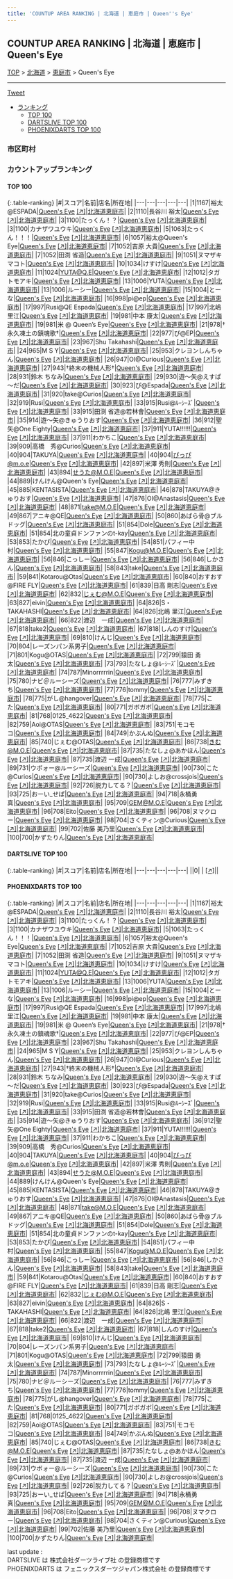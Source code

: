 ```yaml
---
title: 'COUNTUP AREA RANKING | 北海道 | 恵庭市 | Queen''s Eye'
---
```

## COUNTUP AREA RANKING | 北海道 | 恵庭市 | Queen's Eye

[TOP](/darts/rank/) > [北海道](/darts/rank/北海道/) > [恵庭市](/darts/rank/北海道/恵庭市/) > Queen's Eye

___

<a href="https://twitter.com/share?ref_src=twsrc%5Etfw" data-text="COUNTUP AREA RANKING | 北海道恵庭市Queen's Eye" class="twitter-share-button" data-hashtags="DARTSLIVE,PHOENIXDARTS,darts,ダーツ" data-show-count="false">Tweet</a>

* [ランキング](#カウントアップランキング)
    * [TOP 100](#top-100)
    * [DARTSLIVE TOP 100](#dartslive-top-100)
    * [PHOENIXDARTS TOP 100](#phoenixdarts-top-100)

### 市区町村

<ul>

</ul>

### カウントアップランキング

#### TOP 100



{:.table-ranking}
|#|スコア|名前|店名|所在地|
|---|---|---|---|---|
|1|1167|<span class="rank-name-pd">裕太@ESPADA</span>|<a href="/darts/rank/shops/8197.html">Queen's Eye</a> <a href="https://vs.phoenixdarts.com/jp/shop/shopDetailInfo/s_8197?s_seq=8197">[↗]</a>|<a href="/darts/rank/北海道/恵庭市">北海道恵庭市</a>|
|2|1110|<span class="rank-name-pd"><span class="pro-icon-pd"></span>長谷川 裕太</span>|<a href="/darts/rank/shops/8197.html">Queen's Eye</a> <a href="https://vs.phoenixdarts.com/jp/shop/shopDetailInfo/s_8197?s_seq=8197">[↗]</a>|<a href="/darts/rank/北海道/恵庭市">北海道恵庭市</a>|
|3|1100|<span class="rank-name-pd">たっくん！？</span>|<a href="/darts/rank/shops/8197.html">Queen's Eye</a> <a href="https://vs.phoenixdarts.com/jp/shop/shopDetailInfo/s_8197?s_seq=8197">[↗]</a>|<a href="/darts/rank/北海道/恵庭市">北海道恵庭市</a>|
|3|1100|<span class="rank-name-pd">カナザワユウキ</span>|<a href="/darts/rank/shops/8197.html">Queen's Eye</a> <a href="https://vs.phoenixdarts.com/jp/shop/shopDetailInfo/s_8197?s_seq=8197">[↗]</a>|<a href="/darts/rank/北海道/恵庭市">北海道恵庭市</a>|
|5|1063|<span class="rank-name-pd">たっくん！！！</span>|<a href="/darts/rank/shops/8197.html">Queen's Eye</a> <a href="https://vs.phoenixdarts.com/jp/shop/shopDetailInfo/s_8197?s_seq=8197">[↗]</a>|<a href="/darts/rank/北海道/恵庭市">北海道恵庭市</a>|
|6|1057|<span class="rank-name-pd">裕太@Queen&#x27;s Eye</span>|<a href="/darts/rank/shops/8197.html">Queen's Eye</a> <a href="https://vs.phoenixdarts.com/jp/shop/shopDetailInfo/s_8197?s_seq=8197">[↗]</a>|<a href="/darts/rank/北海道/恵庭市">北海道恵庭市</a>|
|7|1052|<span class="rank-name-pd"><span class="pro-icon-pd"></span>吉原 大貴</span>|<a href="/darts/rank/shops/8197.html">Queen's Eye</a> <a href="https://vs.phoenixdarts.com/jp/shop/shopDetailInfo/s_8197?s_seq=8197">[↗]</a>|<a href="/darts/rank/北海道/恵庭市">北海道恵庭市</a>|
|7|1052|<span class="rank-name-pd"><span class="pro-icon-pd"></span>田渕 省造</span>|<a href="/darts/rank/shops/8197.html">Queen's Eye</a> <a href="https://vs.phoenixdarts.com/jp/shop/shopDetailInfo/s_8197?s_seq=8197">[↗]</a>|<a href="/darts/rank/北海道/恵庭市">北海道恵庭市</a>|
|9|1051|<span class="rank-name-pd">ヌマザキマコト</span>|<a href="/darts/rank/shops/8197.html">Queen's Eye</a> <a href="https://vs.phoenixdarts.com/jp/shop/shopDetailInfo/s_8197?s_seq=8197">[↗]</a>|<a href="/darts/rank/北海道/恵庭市">北海道恵庭市</a>|
|10|1034|<span class="rank-name-pd">けすけ</span>|<a href="/darts/rank/shops/8197.html">Queen's Eye</a> <a href="https://vs.phoenixdarts.com/jp/shop/shopDetailInfo/s_8197?s_seq=8197">[↗]</a>|<a href="/darts/rank/北海道/恵庭市">北海道恵庭市</a>|
|11|1024|<span class="rank-name-pd">YUTA@Q.E</span>|<a href="/darts/rank/shops/8197.html">Queen's Eye</a> <a href="https://vs.phoenixdarts.com/jp/shop/shopDetailInfo/s_8197?s_seq=8197">[↗]</a>|<a href="/darts/rank/北海道/恵庭市">北海道恵庭市</a>|
|12|1012|<span class="rank-name-pd">タガトモアキ</span>|<a href="/darts/rank/shops/8197.html">Queen's Eye</a> <a href="https://vs.phoenixdarts.com/jp/shop/shopDetailInfo/s_8197?s_seq=8197">[↗]</a>|<a href="/darts/rank/北海道/恵庭市">北海道恵庭市</a>|
|13|1006|<span class="rank-name-pd">YUTA</span>|<a href="/darts/rank/shops/8197.html">Queen's Eye</a> <a href="https://vs.phoenixdarts.com/jp/shop/shopDetailInfo/s_8197?s_seq=8197">[↗]</a>|<a href="/darts/rank/北海道/恵庭市">北海道恵庭市</a>|
|13|1006|<span class="rank-name-pd">ルーシー</span>|<a href="/darts/rank/shops/8197.html">Queen's Eye</a> <a href="https://vs.phoenixdarts.com/jp/shop/shopDetailInfo/s_8197?s_seq=8197">[↗]</a>|<a href="/darts/rank/北海道/恵庭市">北海道恵庭市</a>|
|15|1004|<span class="rank-name-pd">とーな</span>|<a href="/darts/rank/shops/8197.html">Queen's Eye</a> <a href="https://vs.phoenixdarts.com/jp/shop/shopDetailInfo/s_8197?s_seq=8197">[↗]</a>|<a href="/darts/rank/北海道/恵庭市">北海道恵庭市</a>|
|16|998|<span class="rank-name-pd">pi@ep</span>|<a href="/darts/rank/shops/8197.html">Queen's Eye</a> <a href="https://vs.phoenixdarts.com/jp/shop/shopDetailInfo/s_8197?s_seq=8197">[↗]</a>|<a href="/darts/rank/北海道/恵庭市">北海道恵庭市</a>|
|17|997|<span class="rank-name-pd">Rusi@QE Espada</span>|<a href="/darts/rank/shops/8197.html">Queen's Eye</a> <a href="https://vs.phoenixdarts.com/jp/shop/shopDetailInfo/s_8197?s_seq=8197">[↗]</a>|<a href="/darts/rank/北海道/恵庭市">北海道恵庭市</a>|
|17|997|<span class="rank-name-pd">北嶋里江</span>|<a href="/darts/rank/shops/8197.html">Queen's Eye</a> <a href="https://vs.phoenixdarts.com/jp/shop/shopDetailInfo/s_8197?s_seq=8197">[↗]</a>|<a href="/darts/rank/北海道/恵庭市">北海道恵庭市</a>|
|19|981|<span class="rank-name-pd"><span class="pro-icon-pd"></span>中本 康太</span>|<a href="/darts/rank/shops/8197.html">Queen's Eye</a> <a href="https://vs.phoenixdarts.com/jp/shop/shopDetailInfo/s_8197?s_seq=8197">[↗]</a>|<a href="/darts/rank/北海道/恵庭市">北海道恵庭市</a>|
|19|981|<span class="rank-name-pd">米 @ Queen’s Eye</span>|<a href="/darts/rank/shops/8197.html">Queen's Eye</a> <a href="https://vs.phoenixdarts.com/jp/shop/shopDetailInfo/s_8197?s_seq=8197">[↗]</a>|<a href="/darts/rank/北海道/恵庭市">北海道恵庭市</a>|
|21|978|<span class="rank-name-pd">†永久凍土の鎮魂歌†</span>|<a href="/darts/rank/shops/8197.html">Queen's Eye</a> <a href="https://vs.phoenixdarts.com/jp/shop/shopDetailInfo/s_8197?s_seq=8197">[↗]</a>|<a href="/darts/rank/北海道/恵庭市">北海道恵庭市</a>|
|22|977|<span class="rank-name-pd">ぴ@EP</span>|<a href="/darts/rank/shops/8197.html">Queen's Eye</a> <a href="https://vs.phoenixdarts.com/jp/shop/shopDetailInfo/s_8197?s_seq=8197">[↗]</a>|<a href="/darts/rank/北海道/恵庭市">北海道恵庭市</a>|
|23|967|<span class="rank-name-pd">Shu Takahashi</span>|<a href="/darts/rank/shops/8197.html">Queen's Eye</a> <a href="https://vs.phoenixdarts.com/jp/shop/shopDetailInfo/s_8197?s_seq=8197">[↗]</a>|<a href="/darts/rank/北海道/恵庭市">北海道恵庭市</a>|
|24|965|<span class="rank-name-pd">M   S   Y</span>|<a href="/darts/rank/shops/8197.html">Queen's Eye</a> <a href="https://vs.phoenixdarts.com/jp/shop/shopDetailInfo/s_8197?s_seq=8197">[↗]</a>|<a href="/darts/rank/北海道/恵庭市">北海道恵庭市</a>|
|25|953|<span class="rank-name-pd">クレヨンしんちゃん</span>|<a href="/darts/rank/shops/8197.html">Queen's Eye</a> <a href="https://vs.phoenixdarts.com/jp/shop/shopDetailInfo/s_8197?s_seq=8197">[↗]</a>|<a href="/darts/rank/北海道/恵庭市">北海道恵庭市</a>|
|26|947|<span class="rank-name-pd">OI@Curious</span>|<a href="/darts/rank/shops/8197.html">Queen's Eye</a> <a href="https://vs.phoenixdarts.com/jp/shop/shopDetailInfo/s_8197?s_seq=8197">[↗]</a>|<a href="/darts/rank/北海道/恵庭市">北海道恵庭市</a>|
|27|943|<span class="rank-name-pd">†終末の機械人形†</span>|<a href="/darts/rank/shops/8197.html">Queen's Eye</a> <a href="https://vs.phoenixdarts.com/jp/shop/shopDetailInfo/s_8197?s_seq=8197">[↗]</a>|<a href="/darts/rank/北海道/恵庭市">北海道恵庭市</a>|
|28|931|<span class="rank-name-pd">鈴木 ちなみ</span>|<a href="/darts/rank/shops/8197.html">Queen's Eye</a> <a href="https://vs.phoenixdarts.com/jp/shop/shopDetailInfo/s_8197?s_seq=8197">[↗]</a>|<a href="/darts/rank/北海道/恵庭市">北海道恵庭市</a>|
|29|930|<span class="rank-name-pd">遊～矢@えすぱ～だ</span>|<a href="/darts/rank/shops/8197.html">Queen's Eye</a> <a href="https://vs.phoenixdarts.com/jp/shop/shopDetailInfo/s_8197?s_seq=8197">[↗]</a>|<a href="/darts/rank/北海道/恵庭市">北海道恵庭市</a>|
|30|923|<span class="rank-name-pd">ぴ@Espada</span>|<a href="/darts/rank/shops/8197.html">Queen's Eye</a> <a href="https://vs.phoenixdarts.com/jp/shop/shopDetailInfo/s_8197?s_seq=8197">[↗]</a>|<a href="/darts/rank/北海道/恵庭市">北海道恵庭市</a>|
|31|920|<span class="rank-name-pd">take@Curios</span>|<a href="/darts/rank/shops/8197.html">Queen's Eye</a> <a href="https://vs.phoenixdarts.com/jp/shop/shopDetailInfo/s_8197?s_seq=8197">[↗]</a>|<a href="/darts/rank/北海道/恵庭市">北海道恵庭市</a>|
|32|919|<span class="rank-name-pd">Rusi</span>|<a href="/darts/rank/shops/8197.html">Queen's Eye</a> <a href="https://vs.phoenixdarts.com/jp/shop/shopDetailInfo/s_8197?s_seq=8197">[↗]</a>|<a href="/darts/rank/北海道/恵庭市">北海道恵庭市</a>|
|33|915|<span class="rank-name-pd">Rusi@ﾙｰｼｰｽﾞ</span>|<a href="/darts/rank/shops/8197.html">Queen's Eye</a> <a href="https://vs.phoenixdarts.com/jp/shop/shopDetailInfo/s_8197?s_seq=8197">[↗]</a>|<a href="/darts/rank/北海道/恵庭市">北海道恵庭市</a>|
|33|915|<span class="rank-name-pd">田渕 省造@若林會</span>|<a href="/darts/rank/shops/8197.html">Queen's Eye</a> <a href="https://vs.phoenixdarts.com/jp/shop/shopDetailInfo/s_8197?s_seq=8197">[↗]</a>|<a href="/darts/rank/北海道/恵庭市">北海道恵庭市</a>|
|35|914|<span class="rank-name-pd">遊～矢@きゅうりおす</span>|<a href="/darts/rank/shops/8197.html">Queen's Eye</a> <a href="https://vs.phoenixdarts.com/jp/shop/shopDetailInfo/s_8197?s_seq=8197">[↗]</a>|<a href="/darts/rank/北海道/恵庭市">北海道恵庭市</a>|
|36|912|<span class="rank-name-pd">聖矢@One Eighty</span>|<a href="/darts/rank/shops/8197.html">Queen's Eye</a> <a href="https://vs.phoenixdarts.com/jp/shop/shopDetailInfo/s_8197?s_seq=8197">[↗]</a>|<a href="/darts/rank/北海道/恵庭市">北海道恵庭市</a>|
|37|911|<span class="rank-name-pd">YUTA!!!!!!</span>|<a href="/darts/rank/shops/8197.html">Queen's Eye</a> <a href="https://vs.phoenixdarts.com/jp/shop/shopDetailInfo/s_8197?s_seq=8197">[↗]</a>|<a href="/darts/rank/北海道/恵庭市">北海道恵庭市</a>|
|37|911|<span class="rank-name-pd">わかちこ</span>|<a href="/darts/rank/shops/8197.html">Queen's Eye</a> <a href="https://vs.phoenixdarts.com/jp/shop/shopDetailInfo/s_8197?s_seq=8197">[↗]</a>|<a href="/darts/rank/北海道/恵庭市">北海道恵庭市</a>|
|39|909|<span class="rank-name-pd">高橋　秀@Curios</span>|<a href="/darts/rank/shops/8197.html">Queen's Eye</a> <a href="https://vs.phoenixdarts.com/jp/shop/shopDetailInfo/s_8197?s_seq=8197">[↗]</a>|<a href="/darts/rank/北海道/恵庭市">北海道恵庭市</a>|
|40|904|<span class="rank-name-pd">TAKUYA</span>|<a href="/darts/rank/shops/8197.html">Queen's Eye</a> <a href="https://vs.phoenixdarts.com/jp/shop/shopDetailInfo/s_8197?s_seq=8197">[↗]</a>|<a href="/darts/rank/北海道/恵庭市">北海道恵庭市</a>|
|40|904|<span class="rank-name-pd">ぴっぴ@m.o.e</span>|<a href="/darts/rank/shops/8197.html">Queen's Eye</a> <a href="https://vs.phoenixdarts.com/jp/shop/shopDetailInfo/s_8197?s_seq=8197">[↗]</a>|<a href="/darts/rank/北海道/恵庭市">北海道恵庭市</a>|
|42|897|<span class="rank-name-pd"><span class="pro-icon-pd"></span>米澤 秀則</span>|<a href="/darts/rank/shops/8197.html">Queen's Eye</a> <a href="https://vs.phoenixdarts.com/jp/shop/shopDetailInfo/s_8197?s_seq=8197">[↗]</a>|<a href="/darts/rank/北海道/恵庭市">北海道恵庭市</a>|
|43|894|<span class="rank-name-pd">せうた@M.O.E</span>|<a href="/darts/rank/shops/8197.html">Queen's Eye</a> <a href="https://vs.phoenixdarts.com/jp/shop/shopDetailInfo/s_8197?s_seq=8197">[↗]</a>|<a href="/darts/rank/北海道/恵庭市">北海道恵庭市</a>|
|44|889|<span class="rank-name-pd">けんけん@Queen&#x27;s Eye</span>|<a href="/darts/rank/shops/8197.html">Queen's Eye</a> <a href="https://vs.phoenixdarts.com/jp/shop/shopDetailInfo/s_8197?s_seq=8197">[↗]</a>|<a href="/darts/rank/北海道/恵庭市">北海道恵庭市</a>|
|45|885|<span class="rank-name-pd">KENTASISTA</span>|<a href="/darts/rank/shops/8197.html">Queen's Eye</a> <a href="https://vs.phoenixdarts.com/jp/shop/shopDetailInfo/s_8197?s_seq=8197">[↗]</a>|<a href="/darts/rank/北海道/恵庭市">北海道恵庭市</a>|
|46|878|<span class="rank-name-pd">TAKUYA@きゅりおす</span>|<a href="/darts/rank/shops/8197.html">Queen's Eye</a> <a href="https://vs.phoenixdarts.com/jp/shop/shopDetailInfo/s_8197?s_seq=8197">[↗]</a>|<a href="/darts/rank/北海道/恵庭市">北海道恵庭市</a>|
|47|876|<span class="rank-name-pd">OI@Anastasis</span>|<a href="/darts/rank/shops/8197.html">Queen's Eye</a> <a href="https://vs.phoenixdarts.com/jp/shop/shopDetailInfo/s_8197?s_seq=8197">[↗]</a>|<a href="/darts/rank/北海道/恵庭市">北海道恵庭市</a>|
|48|871|<span class="rank-name-pd">take@M.O.E</span>|<a href="/darts/rank/shops/8197.html">Queen's Eye</a> <a href="https://vs.phoenixdarts.com/jp/shop/shopDetailInfo/s_8197?s_seq=8197">[↗]</a>|<a href="/darts/rank/北海道/恵庭市">北海道恵庭市</a>|
|49|867|<span class="rank-name-pd">アニキ@QE</span>|<a href="/darts/rank/shops/8197.html">Queen's Eye</a> <a href="https://vs.phoenixdarts.com/jp/shop/shopDetailInfo/s_8197?s_seq=8197">[↗]</a>|<a href="/darts/rank/北海道/恵庭市">北海道恵庭市</a>|
|50|860|<span class="rank-name-pd">あばら骨@ブルドッグ</span>|<a href="/darts/rank/shops/8197.html">Queen's Eye</a> <a href="https://vs.phoenixdarts.com/jp/shop/shopDetailInfo/s_8197?s_seq=8197">[↗]</a>|<a href="/darts/rank/北海道/恵庭市">北海道恵庭市</a>|
|51|854|<span class="rank-name-pd">Dole</span>|<a href="/darts/rank/shops/8197.html">Queen's Eye</a> <a href="https://vs.phoenixdarts.com/jp/shop/shopDetailInfo/s_8197?s_seq=8197">[↗]</a>|<a href="/darts/rank/北海道/恵庭市">北海道恵庭市</a>|
|51|854|<span class="rank-name-pd">北の童貞ドンファンのt-kay</span>|<a href="/darts/rank/shops/8197.html">Queen's Eye</a> <a href="https://vs.phoenixdarts.com/jp/shop/shopDetailInfo/s_8197?s_seq=8197">[↗]</a>|<a href="/darts/rank/北海道/恵庭市">北海道恵庭市</a>|
|53|853|<span class="rank-name-pd">たかぴ</span>|<a href="/darts/rank/shops/8197.html">Queen's Eye</a> <a href="https://vs.phoenixdarts.com/jp/shop/shopDetailInfo/s_8197?s_seq=8197">[↗]</a>|<a href="/darts/rank/北海道/恵庭市">北海道恵庭市</a>|
|54|851|<span class="rank-name-pd">パフィー中村</span>|<a href="/darts/rank/shops/8197.html">Queen's Eye</a> <a href="https://vs.phoenixdarts.com/jp/shop/shopDetailInfo/s_8197?s_seq=8197">[↗]</a>|<a href="/darts/rank/北海道/恵庭市">北海道恵庭市</a>|
|55|847|<span class="rank-name-pd">Kogu@M.O.E</span>|<a href="/darts/rank/shops/8197.html">Queen's Eye</a> <a href="https://vs.phoenixdarts.com/jp/shop/shopDetailInfo/s_8197?s_seq=8197">[↗]</a>|<a href="/darts/rank/北海道/恵庭市">北海道恵庭市</a>|
|56|846|<span class="rank-name-pd">こっしー</span>|<a href="/darts/rank/shops/8197.html">Queen's Eye</a> <a href="https://vs.phoenixdarts.com/jp/shop/shopDetailInfo/s_8197?s_seq=8197">[↗]</a>|<a href="/darts/rank/北海道/恵庭市">北海道恵庭市</a>|
|56|846|<span class="rank-name-pd">しかさん</span>|<a href="/darts/rank/shops/8197.html">Queen's Eye</a> <a href="https://vs.phoenixdarts.com/jp/shop/shopDetailInfo/s_8197?s_seq=8197">[↗]</a>|<a href="/darts/rank/北海道/恵庭市">北海道恵庭市</a>|
|58|843|<span class="rank-name-pd">take</span>|<a href="/darts/rank/shops/8197.html">Queen's Eye</a> <a href="https://vs.phoenixdarts.com/jp/shop/shopDetailInfo/s_8197?s_seq=8197">[↗]</a>|<a href="/darts/rank/北海道/恵庭市">北海道恵庭市</a>|
|59|841|<span class="rank-name-pd">Kotarou@Otas</span>|<a href="/darts/rank/shops/8197.html">Queen's Eye</a> <a href="https://vs.phoenixdarts.com/jp/shop/shopDetailInfo/s_8197?s_seq=8197">[↗]</a>|<a href="/darts/rank/北海道/恵庭市">北海道恵庭市</a>|
|60|840|<span class="rank-name-pd">おすおす@FIRE FLY</span>|<a href="/darts/rank/shops/8197.html">Queen's Eye</a> <a href="https://vs.phoenixdarts.com/jp/shop/shopDetailInfo/s_8197?s_seq=8197">[↗]</a>|<a href="/darts/rank/北海道/恵庭市">北海道恵庭市</a>|
|61|839|<span class="rank-name-pd"><span class="pro-icon-pd"></span>日高 剛志</span>|<a href="/darts/rank/shops/8197.html">Queen's Eye</a> <a href="https://vs.phoenixdarts.com/jp/shop/shopDetailInfo/s_8197?s_seq=8197">[↗]</a>|<a href="/darts/rank/北海道/恵庭市">北海道恵庭市</a>|
|62|832|<span class="rank-name-pd">じぇむ@M.O.E</span>|<a href="/darts/rank/shops/8197.html">Queen's Eye</a> <a href="https://vs.phoenixdarts.com/jp/shop/shopDetailInfo/s_8197?s_seq=8197">[↗]</a>|<a href="/darts/rank/北海道/恵庭市">北海道恵庭市</a>|
|63|827|<span class="rank-name-pd">eivin</span>|<a href="/darts/rank/shops/8197.html">Queen's Eye</a> <a href="https://vs.phoenixdarts.com/jp/shop/shopDetailInfo/s_8197?s_seq=8197">[↗]</a>|<a href="/darts/rank/北海道/恵庭市">北海道恵庭市</a>|
|64|826|<span class="rank-name-pd">S・TAKAHASHI</span>|<a href="/darts/rank/shops/8197.html">Queen's Eye</a> <a href="https://vs.phoenixdarts.com/jp/shop/shopDetailInfo/s_8197?s_seq=8197">[↗]</a>|<a href="/darts/rank/北海道/恵庭市">北海道恵庭市</a>|
|64|826|<span class="rank-name-pd"><span class="pro-icon-pd"></span>北嶋 里江</span>|<a href="/darts/rank/shops/8197.html">Queen's Eye</a> <a href="https://vs.phoenixdarts.com/jp/shop/shopDetailInfo/s_8197?s_seq=8197">[↗]</a>|<a href="/darts/rank/北海道/恵庭市">北海道恵庭市</a>|
|66|822|<span class="rank-name-pd">渡辺　一成</span>|<a href="/darts/rank/shops/8197.html">Queen's Eye</a> <a href="https://vs.phoenixdarts.com/jp/shop/shopDetailInfo/s_8197?s_seq=8197">[↗]</a>|<a href="/darts/rank/北海道/恵庭市">北海道恵庭市</a>|
|67|818|<span class="rank-name-pd">take2</span>|<a href="/darts/rank/shops/8197.html">Queen's Eye</a> <a href="https://vs.phoenixdarts.com/jp/shop/shopDetailInfo/s_8197?s_seq=8197">[↗]</a>|<a href="/darts/rank/北海道/恵庭市">北海道恵庭市</a>|
|67|818|<span class="rank-name-pd">しんのすけ</span>|<a href="/darts/rank/shops/8197.html">Queen's Eye</a> <a href="https://vs.phoenixdarts.com/jp/shop/shopDetailInfo/s_8197?s_seq=8197">[↗]</a>|<a href="/darts/rank/北海道/恵庭市">北海道恵庭市</a>|
|69|810|<span class="rank-name-pd">けんじ</span>|<a href="/darts/rank/shops/8197.html">Queen's Eye</a> <a href="https://vs.phoenixdarts.com/jp/shop/shopDetailInfo/s_8197?s_seq=8197">[↗]</a>|<a href="/darts/rank/北海道/恵庭市">北海道恵庭市</a>|
|70|804|<span class="rank-name-pd">レーズンパン系男子</span>|<a href="/darts/rank/shops/8197.html">Queen's Eye</a> <a href="https://vs.phoenixdarts.com/jp/shop/shopDetailInfo/s_8197?s_seq=8197">[↗]</a>|<a href="/darts/rank/北海道/恵庭市">北海道恵庭市</a>|
|71|801|<span class="rank-name-pd">Kogu@OTAS</span>|<a href="/darts/rank/shops/8197.html">Queen's Eye</a> <a href="https://vs.phoenixdarts.com/jp/shop/shopDetailInfo/s_8197?s_seq=8197">[↗]</a>|<a href="/darts/rank/北海道/恵庭市">北海道恵庭市</a>|
|72|799|<span class="rank-name-pd">猿田 勇太</span>|<a href="/darts/rank/shops/8197.html">Queen's Eye</a> <a href="https://vs.phoenixdarts.com/jp/shop/shopDetailInfo/s_8197?s_seq=8197">[↗]</a>|<a href="/darts/rank/北海道/恵庭市">北海道恵庭市</a>|
|73|793|<span class="rank-name-pd">たなしょ@ﾙｰｼｰｽﾞ</span>|<a href="/darts/rank/shops/8197.html">Queen's Eye</a> <a href="https://vs.phoenixdarts.com/jp/shop/shopDetailInfo/s_8197?s_seq=8197">[↗]</a>|<a href="/darts/rank/北海道/恵庭市">北海道恵庭市</a>|
|74|787|<span class="rank-name-pd">Minorrrrrin</span>|<a href="/darts/rank/shops/8197.html">Queen's Eye</a> <a href="https://vs.phoenixdarts.com/jp/shop/shopDetailInfo/s_8197?s_seq=8197">[↗]</a>|<a href="/darts/rank/北海道/恵庭市">北海道恵庭市</a>|
|75|780|<span class="rank-name-pd">ナビ＠ルーシーズ</span>|<a href="/darts/rank/shops/8197.html">Queen's Eye</a> <a href="https://vs.phoenixdarts.com/jp/shop/shopDetailInfo/s_8197?s_seq=8197">[↗]</a>|<a href="/darts/rank/北海道/恵庭市">北海道恵庭市</a>|
|76|777|<span class="rank-name-pd">みずきち</span>|<a href="/darts/rank/shops/8197.html">Queen's Eye</a> <a href="https://vs.phoenixdarts.com/jp/shop/shopDetailInfo/s_8197?s_seq=8197">[↗]</a>|<a href="/darts/rank/北海道/恵庭市">北海道恵庭市</a>|
|77|776|<span class="rank-name-pd">tommy</span>|<a href="/darts/rank/shops/8197.html">Queen's Eye</a> <a href="https://vs.phoenixdarts.com/jp/shop/shopDetailInfo/s_8197?s_seq=8197">[↗]</a>|<a href="/darts/rank/北海道/恵庭市">北海道恵庭市</a>|
|78|775|<span class="rank-name-pd">がし@hangover</span>|<a href="/darts/rank/shops/8197.html">Queen's Eye</a> <a href="https://vs.phoenixdarts.com/jp/shop/shopDetailInfo/s_8197?s_seq=8197">[↗]</a>|<a href="/darts/rank/北海道/恵庭市">北海道恵庭市</a>|
|78|775|<span class="rank-name-pd">こた</span>|<a href="/darts/rank/shops/8197.html">Queen's Eye</a> <a href="https://vs.phoenixdarts.com/jp/shop/shopDetailInfo/s_8197?s_seq=8197">[↗]</a>|<a href="/darts/rank/北海道/恵庭市">北海道恵庭市</a>|
|80|771|<span class="rank-name-pd">ガボガボ</span>|<a href="/darts/rank/shops/8197.html">Queen's Eye</a> <a href="https://vs.phoenixdarts.com/jp/shop/shopDetailInfo/s_8197?s_seq=8197">[↗]</a>|<a href="/darts/rank/北海道/恵庭市">北海道恵庭市</a>|
|81|768|<span class="rank-name-pd">0125_4622</span>|<a href="/darts/rank/shops/8197.html">Queen's Eye</a> <a href="https://vs.phoenixdarts.com/jp/shop/shopDetailInfo/s_8197?s_seq=8197">[↗]</a>|<a href="/darts/rank/北海道/恵庭市">北海道恵庭市</a>|
|82|759|<span class="rank-name-pd">Aoi@OTAS</span>|<a href="/darts/rank/shops/8197.html">Queen's Eye</a> <a href="https://vs.phoenixdarts.com/jp/shop/shopDetailInfo/s_8197?s_seq=8197">[↗]</a>|<a href="/darts/rank/北海道/恵庭市">北海道恵庭市</a>|
|83|751|<span class="rank-name-pd">モコモコ</span>|<a href="/darts/rank/shops/8197.html">Queen's Eye</a> <a href="https://vs.phoenixdarts.com/jp/shop/shopDetailInfo/s_8197?s_seq=8197">[↗]</a>|<a href="/darts/rank/北海道/恵庭市">北海道恵庭市</a>|
|84|749|<span class="rank-name-pd">かぶんぬ</span>|<a href="/darts/rank/shops/8197.html">Queen's Eye</a> <a href="https://vs.phoenixdarts.com/jp/shop/shopDetailInfo/s_8197?s_seq=8197">[↗]</a>|<a href="/darts/rank/北海道/恵庭市">北海道恵庭市</a>|
|85|740|<span class="rank-name-pd">じぇむ@OTAS</span>|<a href="/darts/rank/shops/8197.html">Queen's Eye</a> <a href="https://vs.phoenixdarts.com/jp/shop/shopDetailInfo/s_8197?s_seq=8197">[↗]</a>|<a href="/darts/rank/北海道/恵庭市">北海道恵庭市</a>|
|86|738|<span class="rank-name-pd">きむ@M.O.E</span>|<a href="/darts/rank/shops/8197.html">Queen's Eye</a> <a href="https://vs.phoenixdarts.com/jp/shop/shopDetailInfo/s_8197?s_seq=8197">[↗]</a>|<a href="/darts/rank/北海道/恵庭市">北海道恵庭市</a>|
|87|735|<span class="rank-name-pd">たなしょ@あかほん</span>|<a href="/darts/rank/shops/8197.html">Queen's Eye</a> <a href="https://vs.phoenixdarts.com/jp/shop/shopDetailInfo/s_8197?s_seq=8197">[↗]</a>|<a href="/darts/rank/北海道/恵庭市">北海道恵庭市</a>|
|87|735|<span class="rank-name-pd">渡辺 一成</span>|<a href="/darts/rank/shops/8197.html">Queen's Eye</a> <a href="https://vs.phoenixdarts.com/jp/shop/shopDetailInfo/s_8197?s_seq=8197">[↗]</a>|<a href="/darts/rank/北海道/恵庭市">北海道恵庭市</a>|
|89|731|<span class="rank-name-pd">ウボォー@ルーシーズ</span>|<a href="/darts/rank/shops/8197.html">Queen's Eye</a> <a href="https://vs.phoenixdarts.com/jp/shop/shopDetailInfo/s_8197?s_seq=8197">[↗]</a>|<a href="/darts/rank/北海道/恵庭市">北海道恵庭市</a>|
|90|730|<span class="rank-name-pd">こた@Curios</span>|<a href="/darts/rank/shops/8197.html">Queen's Eye</a> <a href="https://vs.phoenixdarts.com/jp/shop/shopDetailInfo/s_8197?s_seq=8197">[↗]</a>|<a href="/darts/rank/北海道/恵庭市">北海道恵庭市</a>|
|90|730|<span class="rank-name-pd">よしお@crossjois</span>|<a href="/darts/rank/shops/8197.html">Queen's Eye</a> <a href="https://vs.phoenixdarts.com/jp/shop/shopDetailInfo/s_8197?s_seq=8197">[↗]</a>|<a href="/darts/rank/北海道/恵庭市">北海道恵庭市</a>|
|92|726|<span class="rank-name-pd">脱力してる？</span>|<a href="/darts/rank/shops/8197.html">Queen's Eye</a> <a href="https://vs.phoenixdarts.com/jp/shop/shopDetailInfo/s_8197?s_seq=8197">[↗]</a>|<a href="/darts/rank/北海道/恵庭市">北海道恵庭市</a>|
|93|725|<span class="rank-name-pd">おーい_せぱ</span>|<a href="/darts/rank/shops/8197.html">Queen's Eye</a> <a href="https://vs.phoenixdarts.com/jp/shop/shopDetailInfo/s_8197?s_seq=8197">[↗]</a>|<a href="/darts/rank/北海道/恵庭市">北海道恵庭市</a>|
|94|718|<span class="rank-name-pd">永桶勇真</span>|<a href="/darts/rank/shops/8197.html">Queen's Eye</a> <a href="https://vs.phoenixdarts.com/jp/shop/shopDetailInfo/s_8197?s_seq=8197">[↗]</a>|<a href="/darts/rank/北海道/恵庭市">北海道恵庭市</a>|
|95|709|<span class="rank-name-pd">GEM@M.O.E</span>|<a href="/darts/rank/shops/8197.html">Queen's Eye</a> <a href="https://vs.phoenixdarts.com/jp/shop/shopDetailInfo/s_8197?s_seq=8197">[↗]</a>|<a href="/darts/rank/北海道/恵庭市">北海道恵庭市</a>|
|96|708|<span class="rank-name-pd">Eito</span>|<a href="/darts/rank/shops/8197.html">Queen's Eye</a> <a href="https://vs.phoenixdarts.com/jp/shop/shopDetailInfo/s_8197?s_seq=8197">[↗]</a>|<a href="/darts/rank/北海道/恵庭市">北海道恵庭市</a>|
|96|708|<span class="rank-name-pd">ヌマクロー</span>|<a href="/darts/rank/shops/8197.html">Queen's Eye</a> <a href="https://vs.phoenixdarts.com/jp/shop/shopDetailInfo/s_8197?s_seq=8197">[↗]</a>|<a href="/darts/rank/北海道/恵庭市">北海道恵庭市</a>|
|98|704|<span class="rank-name-pd">さくティン@Curious</span>|<a href="/darts/rank/shops/8197.html">Queen's Eye</a> <a href="https://vs.phoenixdarts.com/jp/shop/shopDetailInfo/s_8197?s_seq=8197">[↗]</a>|<a href="/darts/rank/北海道/恵庭市">北海道恵庭市</a>|
|99|702|<span class="rank-name-pd">佐藤 美乃里</span>|<a href="/darts/rank/shops/8197.html">Queen's Eye</a> <a href="https://vs.phoenixdarts.com/jp/shop/shopDetailInfo/s_8197?s_seq=8197">[↗]</a>|<a href="/darts/rank/北海道/恵庭市">北海道恵庭市</a>|
|100|700|<span class="rank-name-pd">かずたりん</span>|<a href="/darts/rank/shops/8197.html">Queen's Eye</a> <a href="https://vs.phoenixdarts.com/jp/shop/shopDetailInfo/s_8197?s_seq=8197">[↗]</a>|<a href="/darts/rank/北海道/恵庭市">北海道恵庭市</a>|


#### DARTSLIVE TOP 100



{:.table-ranking}
|#|スコア|名前|店名|所在地|
|---|---|---|---|---|
||0|<span class="rank-name-dl"> </span>|<a href="/darts/rank/shops/.html"></a> <a href="">[↗]</a>|<a href="/darts/rank//"></a>|


#### PHOENIXDARTS TOP 100



{:.table-ranking}
|#|スコア|名前|店名|所在地|
|---|---|---|---|---|
|1|1167|<span class="rank-name-pd">裕太@ESPADA</span>|<a href="/darts/rank/shops/8197.html">Queen's Eye</a> <a href="https://vs.phoenixdarts.com/jp/shop/shopDetailInfo/s_8197?s_seq=8197">[↗]</a>|<a href="/darts/rank/北海道/恵庭市">北海道恵庭市</a>|
|2|1110|<span class="rank-name-pd"><span class="pro-icon-pd"></span>長谷川 裕太</span>|<a href="/darts/rank/shops/8197.html">Queen's Eye</a> <a href="https://vs.phoenixdarts.com/jp/shop/shopDetailInfo/s_8197?s_seq=8197">[↗]</a>|<a href="/darts/rank/北海道/恵庭市">北海道恵庭市</a>|
|3|1100|<span class="rank-name-pd">たっくん！？</span>|<a href="/darts/rank/shops/8197.html">Queen's Eye</a> <a href="https://vs.phoenixdarts.com/jp/shop/shopDetailInfo/s_8197?s_seq=8197">[↗]</a>|<a href="/darts/rank/北海道/恵庭市">北海道恵庭市</a>|
|3|1100|<span class="rank-name-pd">カナザワユウキ</span>|<a href="/darts/rank/shops/8197.html">Queen's Eye</a> <a href="https://vs.phoenixdarts.com/jp/shop/shopDetailInfo/s_8197?s_seq=8197">[↗]</a>|<a href="/darts/rank/北海道/恵庭市">北海道恵庭市</a>|
|5|1063|<span class="rank-name-pd">たっくん！！！</span>|<a href="/darts/rank/shops/8197.html">Queen's Eye</a> <a href="https://vs.phoenixdarts.com/jp/shop/shopDetailInfo/s_8197?s_seq=8197">[↗]</a>|<a href="/darts/rank/北海道/恵庭市">北海道恵庭市</a>|
|6|1057|<span class="rank-name-pd">裕太@Queen&#x27;s Eye</span>|<a href="/darts/rank/shops/8197.html">Queen's Eye</a> <a href="https://vs.phoenixdarts.com/jp/shop/shopDetailInfo/s_8197?s_seq=8197">[↗]</a>|<a href="/darts/rank/北海道/恵庭市">北海道恵庭市</a>|
|7|1052|<span class="rank-name-pd"><span class="pro-icon-pd"></span>吉原 大貴</span>|<a href="/darts/rank/shops/8197.html">Queen's Eye</a> <a href="https://vs.phoenixdarts.com/jp/shop/shopDetailInfo/s_8197?s_seq=8197">[↗]</a>|<a href="/darts/rank/北海道/恵庭市">北海道恵庭市</a>|
|7|1052|<span class="rank-name-pd"><span class="pro-icon-pd"></span>田渕 省造</span>|<a href="/darts/rank/shops/8197.html">Queen's Eye</a> <a href="https://vs.phoenixdarts.com/jp/shop/shopDetailInfo/s_8197?s_seq=8197">[↗]</a>|<a href="/darts/rank/北海道/恵庭市">北海道恵庭市</a>|
|9|1051|<span class="rank-name-pd">ヌマザキマコト</span>|<a href="/darts/rank/shops/8197.html">Queen's Eye</a> <a href="https://vs.phoenixdarts.com/jp/shop/shopDetailInfo/s_8197?s_seq=8197">[↗]</a>|<a href="/darts/rank/北海道/恵庭市">北海道恵庭市</a>|
|10|1034|<span class="rank-name-pd">けすけ</span>|<a href="/darts/rank/shops/8197.html">Queen's Eye</a> <a href="https://vs.phoenixdarts.com/jp/shop/shopDetailInfo/s_8197?s_seq=8197">[↗]</a>|<a href="/darts/rank/北海道/恵庭市">北海道恵庭市</a>|
|11|1024|<span class="rank-name-pd">YUTA@Q.E</span>|<a href="/darts/rank/shops/8197.html">Queen's Eye</a> <a href="https://vs.phoenixdarts.com/jp/shop/shopDetailInfo/s_8197?s_seq=8197">[↗]</a>|<a href="/darts/rank/北海道/恵庭市">北海道恵庭市</a>|
|12|1012|<span class="rank-name-pd">タガトモアキ</span>|<a href="/darts/rank/shops/8197.html">Queen's Eye</a> <a href="https://vs.phoenixdarts.com/jp/shop/shopDetailInfo/s_8197?s_seq=8197">[↗]</a>|<a href="/darts/rank/北海道/恵庭市">北海道恵庭市</a>|
|13|1006|<span class="rank-name-pd">YUTA</span>|<a href="/darts/rank/shops/8197.html">Queen's Eye</a> <a href="https://vs.phoenixdarts.com/jp/shop/shopDetailInfo/s_8197?s_seq=8197">[↗]</a>|<a href="/darts/rank/北海道/恵庭市">北海道恵庭市</a>|
|13|1006|<span class="rank-name-pd">ルーシー</span>|<a href="/darts/rank/shops/8197.html">Queen's Eye</a> <a href="https://vs.phoenixdarts.com/jp/shop/shopDetailInfo/s_8197?s_seq=8197">[↗]</a>|<a href="/darts/rank/北海道/恵庭市">北海道恵庭市</a>|
|15|1004|<span class="rank-name-pd">とーな</span>|<a href="/darts/rank/shops/8197.html">Queen's Eye</a> <a href="https://vs.phoenixdarts.com/jp/shop/shopDetailInfo/s_8197?s_seq=8197">[↗]</a>|<a href="/darts/rank/北海道/恵庭市">北海道恵庭市</a>|
|16|998|<span class="rank-name-pd">pi@ep</span>|<a href="/darts/rank/shops/8197.html">Queen's Eye</a> <a href="https://vs.phoenixdarts.com/jp/shop/shopDetailInfo/s_8197?s_seq=8197">[↗]</a>|<a href="/darts/rank/北海道/恵庭市">北海道恵庭市</a>|
|17|997|<span class="rank-name-pd">Rusi@QE Espada</span>|<a href="/darts/rank/shops/8197.html">Queen's Eye</a> <a href="https://vs.phoenixdarts.com/jp/shop/shopDetailInfo/s_8197?s_seq=8197">[↗]</a>|<a href="/darts/rank/北海道/恵庭市">北海道恵庭市</a>|
|17|997|<span class="rank-name-pd">北嶋里江</span>|<a href="/darts/rank/shops/8197.html">Queen's Eye</a> <a href="https://vs.phoenixdarts.com/jp/shop/shopDetailInfo/s_8197?s_seq=8197">[↗]</a>|<a href="/darts/rank/北海道/恵庭市">北海道恵庭市</a>|
|19|981|<span class="rank-name-pd"><span class="pro-icon-pd"></span>中本 康太</span>|<a href="/darts/rank/shops/8197.html">Queen's Eye</a> <a href="https://vs.phoenixdarts.com/jp/shop/shopDetailInfo/s_8197?s_seq=8197">[↗]</a>|<a href="/darts/rank/北海道/恵庭市">北海道恵庭市</a>|
|19|981|<span class="rank-name-pd">米 @ Queen’s Eye</span>|<a href="/darts/rank/shops/8197.html">Queen's Eye</a> <a href="https://vs.phoenixdarts.com/jp/shop/shopDetailInfo/s_8197?s_seq=8197">[↗]</a>|<a href="/darts/rank/北海道/恵庭市">北海道恵庭市</a>|
|21|978|<span class="rank-name-pd">†永久凍土の鎮魂歌†</span>|<a href="/darts/rank/shops/8197.html">Queen's Eye</a> <a href="https://vs.phoenixdarts.com/jp/shop/shopDetailInfo/s_8197?s_seq=8197">[↗]</a>|<a href="/darts/rank/北海道/恵庭市">北海道恵庭市</a>|
|22|977|<span class="rank-name-pd">ぴ@EP</span>|<a href="/darts/rank/shops/8197.html">Queen's Eye</a> <a href="https://vs.phoenixdarts.com/jp/shop/shopDetailInfo/s_8197?s_seq=8197">[↗]</a>|<a href="/darts/rank/北海道/恵庭市">北海道恵庭市</a>|
|23|967|<span class="rank-name-pd">Shu Takahashi</span>|<a href="/darts/rank/shops/8197.html">Queen's Eye</a> <a href="https://vs.phoenixdarts.com/jp/shop/shopDetailInfo/s_8197?s_seq=8197">[↗]</a>|<a href="/darts/rank/北海道/恵庭市">北海道恵庭市</a>|
|24|965|<span class="rank-name-pd">M   S   Y</span>|<a href="/darts/rank/shops/8197.html">Queen's Eye</a> <a href="https://vs.phoenixdarts.com/jp/shop/shopDetailInfo/s_8197?s_seq=8197">[↗]</a>|<a href="/darts/rank/北海道/恵庭市">北海道恵庭市</a>|
|25|953|<span class="rank-name-pd">クレヨンしんちゃん</span>|<a href="/darts/rank/shops/8197.html">Queen's Eye</a> <a href="https://vs.phoenixdarts.com/jp/shop/shopDetailInfo/s_8197?s_seq=8197">[↗]</a>|<a href="/darts/rank/北海道/恵庭市">北海道恵庭市</a>|
|26|947|<span class="rank-name-pd">OI@Curious</span>|<a href="/darts/rank/shops/8197.html">Queen's Eye</a> <a href="https://vs.phoenixdarts.com/jp/shop/shopDetailInfo/s_8197?s_seq=8197">[↗]</a>|<a href="/darts/rank/北海道/恵庭市">北海道恵庭市</a>|
|27|943|<span class="rank-name-pd">†終末の機械人形†</span>|<a href="/darts/rank/shops/8197.html">Queen's Eye</a> <a href="https://vs.phoenixdarts.com/jp/shop/shopDetailInfo/s_8197?s_seq=8197">[↗]</a>|<a href="/darts/rank/北海道/恵庭市">北海道恵庭市</a>|
|28|931|<span class="rank-name-pd">鈴木 ちなみ</span>|<a href="/darts/rank/shops/8197.html">Queen's Eye</a> <a href="https://vs.phoenixdarts.com/jp/shop/shopDetailInfo/s_8197?s_seq=8197">[↗]</a>|<a href="/darts/rank/北海道/恵庭市">北海道恵庭市</a>|
|29|930|<span class="rank-name-pd">遊～矢@えすぱ～だ</span>|<a href="/darts/rank/shops/8197.html">Queen's Eye</a> <a href="https://vs.phoenixdarts.com/jp/shop/shopDetailInfo/s_8197?s_seq=8197">[↗]</a>|<a href="/darts/rank/北海道/恵庭市">北海道恵庭市</a>|
|30|923|<span class="rank-name-pd">ぴ@Espada</span>|<a href="/darts/rank/shops/8197.html">Queen's Eye</a> <a href="https://vs.phoenixdarts.com/jp/shop/shopDetailInfo/s_8197?s_seq=8197">[↗]</a>|<a href="/darts/rank/北海道/恵庭市">北海道恵庭市</a>|
|31|920|<span class="rank-name-pd">take@Curios</span>|<a href="/darts/rank/shops/8197.html">Queen's Eye</a> <a href="https://vs.phoenixdarts.com/jp/shop/shopDetailInfo/s_8197?s_seq=8197">[↗]</a>|<a href="/darts/rank/北海道/恵庭市">北海道恵庭市</a>|
|32|919|<span class="rank-name-pd">Rusi</span>|<a href="/darts/rank/shops/8197.html">Queen's Eye</a> <a href="https://vs.phoenixdarts.com/jp/shop/shopDetailInfo/s_8197?s_seq=8197">[↗]</a>|<a href="/darts/rank/北海道/恵庭市">北海道恵庭市</a>|
|33|915|<span class="rank-name-pd">Rusi@ﾙｰｼｰｽﾞ</span>|<a href="/darts/rank/shops/8197.html">Queen's Eye</a> <a href="https://vs.phoenixdarts.com/jp/shop/shopDetailInfo/s_8197?s_seq=8197">[↗]</a>|<a href="/darts/rank/北海道/恵庭市">北海道恵庭市</a>|
|33|915|<span class="rank-name-pd">田渕 省造@若林會</span>|<a href="/darts/rank/shops/8197.html">Queen's Eye</a> <a href="https://vs.phoenixdarts.com/jp/shop/shopDetailInfo/s_8197?s_seq=8197">[↗]</a>|<a href="/darts/rank/北海道/恵庭市">北海道恵庭市</a>|
|35|914|<span class="rank-name-pd">遊～矢@きゅうりおす</span>|<a href="/darts/rank/shops/8197.html">Queen's Eye</a> <a href="https://vs.phoenixdarts.com/jp/shop/shopDetailInfo/s_8197?s_seq=8197">[↗]</a>|<a href="/darts/rank/北海道/恵庭市">北海道恵庭市</a>|
|36|912|<span class="rank-name-pd">聖矢@One Eighty</span>|<a href="/darts/rank/shops/8197.html">Queen's Eye</a> <a href="https://vs.phoenixdarts.com/jp/shop/shopDetailInfo/s_8197?s_seq=8197">[↗]</a>|<a href="/darts/rank/北海道/恵庭市">北海道恵庭市</a>|
|37|911|<span class="rank-name-pd">YUTA!!!!!!</span>|<a href="/darts/rank/shops/8197.html">Queen's Eye</a> <a href="https://vs.phoenixdarts.com/jp/shop/shopDetailInfo/s_8197?s_seq=8197">[↗]</a>|<a href="/darts/rank/北海道/恵庭市">北海道恵庭市</a>|
|37|911|<span class="rank-name-pd">わかちこ</span>|<a href="/darts/rank/shops/8197.html">Queen's Eye</a> <a href="https://vs.phoenixdarts.com/jp/shop/shopDetailInfo/s_8197?s_seq=8197">[↗]</a>|<a href="/darts/rank/北海道/恵庭市">北海道恵庭市</a>|
|39|909|<span class="rank-name-pd">高橋　秀@Curios</span>|<a href="/darts/rank/shops/8197.html">Queen's Eye</a> <a href="https://vs.phoenixdarts.com/jp/shop/shopDetailInfo/s_8197?s_seq=8197">[↗]</a>|<a href="/darts/rank/北海道/恵庭市">北海道恵庭市</a>|
|40|904|<span class="rank-name-pd">TAKUYA</span>|<a href="/darts/rank/shops/8197.html">Queen's Eye</a> <a href="https://vs.phoenixdarts.com/jp/shop/shopDetailInfo/s_8197?s_seq=8197">[↗]</a>|<a href="/darts/rank/北海道/恵庭市">北海道恵庭市</a>|
|40|904|<span class="rank-name-pd">ぴっぴ@m.o.e</span>|<a href="/darts/rank/shops/8197.html">Queen's Eye</a> <a href="https://vs.phoenixdarts.com/jp/shop/shopDetailInfo/s_8197?s_seq=8197">[↗]</a>|<a href="/darts/rank/北海道/恵庭市">北海道恵庭市</a>|
|42|897|<span class="rank-name-pd"><span class="pro-icon-pd"></span>米澤 秀則</span>|<a href="/darts/rank/shops/8197.html">Queen's Eye</a> <a href="https://vs.phoenixdarts.com/jp/shop/shopDetailInfo/s_8197?s_seq=8197">[↗]</a>|<a href="/darts/rank/北海道/恵庭市">北海道恵庭市</a>|
|43|894|<span class="rank-name-pd">せうた@M.O.E</span>|<a href="/darts/rank/shops/8197.html">Queen's Eye</a> <a href="https://vs.phoenixdarts.com/jp/shop/shopDetailInfo/s_8197?s_seq=8197">[↗]</a>|<a href="/darts/rank/北海道/恵庭市">北海道恵庭市</a>|
|44|889|<span class="rank-name-pd">けんけん@Queen&#x27;s Eye</span>|<a href="/darts/rank/shops/8197.html">Queen's Eye</a> <a href="https://vs.phoenixdarts.com/jp/shop/shopDetailInfo/s_8197?s_seq=8197">[↗]</a>|<a href="/darts/rank/北海道/恵庭市">北海道恵庭市</a>|
|45|885|<span class="rank-name-pd">KENTASISTA</span>|<a href="/darts/rank/shops/8197.html">Queen's Eye</a> <a href="https://vs.phoenixdarts.com/jp/shop/shopDetailInfo/s_8197?s_seq=8197">[↗]</a>|<a href="/darts/rank/北海道/恵庭市">北海道恵庭市</a>|
|46|878|<span class="rank-name-pd">TAKUYA@きゅりおす</span>|<a href="/darts/rank/shops/8197.html">Queen's Eye</a> <a href="https://vs.phoenixdarts.com/jp/shop/shopDetailInfo/s_8197?s_seq=8197">[↗]</a>|<a href="/darts/rank/北海道/恵庭市">北海道恵庭市</a>|
|47|876|<span class="rank-name-pd">OI@Anastasis</span>|<a href="/darts/rank/shops/8197.html">Queen's Eye</a> <a href="https://vs.phoenixdarts.com/jp/shop/shopDetailInfo/s_8197?s_seq=8197">[↗]</a>|<a href="/darts/rank/北海道/恵庭市">北海道恵庭市</a>|
|48|871|<span class="rank-name-pd">take@M.O.E</span>|<a href="/darts/rank/shops/8197.html">Queen's Eye</a> <a href="https://vs.phoenixdarts.com/jp/shop/shopDetailInfo/s_8197?s_seq=8197">[↗]</a>|<a href="/darts/rank/北海道/恵庭市">北海道恵庭市</a>|
|49|867|<span class="rank-name-pd">アニキ@QE</span>|<a href="/darts/rank/shops/8197.html">Queen's Eye</a> <a href="https://vs.phoenixdarts.com/jp/shop/shopDetailInfo/s_8197?s_seq=8197">[↗]</a>|<a href="/darts/rank/北海道/恵庭市">北海道恵庭市</a>|
|50|860|<span class="rank-name-pd">あばら骨@ブルドッグ</span>|<a href="/darts/rank/shops/8197.html">Queen's Eye</a> <a href="https://vs.phoenixdarts.com/jp/shop/shopDetailInfo/s_8197?s_seq=8197">[↗]</a>|<a href="/darts/rank/北海道/恵庭市">北海道恵庭市</a>|
|51|854|<span class="rank-name-pd">Dole</span>|<a href="/darts/rank/shops/8197.html">Queen's Eye</a> <a href="https://vs.phoenixdarts.com/jp/shop/shopDetailInfo/s_8197?s_seq=8197">[↗]</a>|<a href="/darts/rank/北海道/恵庭市">北海道恵庭市</a>|
|51|854|<span class="rank-name-pd">北の童貞ドンファンのt-kay</span>|<a href="/darts/rank/shops/8197.html">Queen's Eye</a> <a href="https://vs.phoenixdarts.com/jp/shop/shopDetailInfo/s_8197?s_seq=8197">[↗]</a>|<a href="/darts/rank/北海道/恵庭市">北海道恵庭市</a>|
|53|853|<span class="rank-name-pd">たかぴ</span>|<a href="/darts/rank/shops/8197.html">Queen's Eye</a> <a href="https://vs.phoenixdarts.com/jp/shop/shopDetailInfo/s_8197?s_seq=8197">[↗]</a>|<a href="/darts/rank/北海道/恵庭市">北海道恵庭市</a>|
|54|851|<span class="rank-name-pd">パフィー中村</span>|<a href="/darts/rank/shops/8197.html">Queen's Eye</a> <a href="https://vs.phoenixdarts.com/jp/shop/shopDetailInfo/s_8197?s_seq=8197">[↗]</a>|<a href="/darts/rank/北海道/恵庭市">北海道恵庭市</a>|
|55|847|<span class="rank-name-pd">Kogu@M.O.E</span>|<a href="/darts/rank/shops/8197.html">Queen's Eye</a> <a href="https://vs.phoenixdarts.com/jp/shop/shopDetailInfo/s_8197?s_seq=8197">[↗]</a>|<a href="/darts/rank/北海道/恵庭市">北海道恵庭市</a>|
|56|846|<span class="rank-name-pd">こっしー</span>|<a href="/darts/rank/shops/8197.html">Queen's Eye</a> <a href="https://vs.phoenixdarts.com/jp/shop/shopDetailInfo/s_8197?s_seq=8197">[↗]</a>|<a href="/darts/rank/北海道/恵庭市">北海道恵庭市</a>|
|56|846|<span class="rank-name-pd">しかさん</span>|<a href="/darts/rank/shops/8197.html">Queen's Eye</a> <a href="https://vs.phoenixdarts.com/jp/shop/shopDetailInfo/s_8197?s_seq=8197">[↗]</a>|<a href="/darts/rank/北海道/恵庭市">北海道恵庭市</a>|
|58|843|<span class="rank-name-pd">take</span>|<a href="/darts/rank/shops/8197.html">Queen's Eye</a> <a href="https://vs.phoenixdarts.com/jp/shop/shopDetailInfo/s_8197?s_seq=8197">[↗]</a>|<a href="/darts/rank/北海道/恵庭市">北海道恵庭市</a>|
|59|841|<span class="rank-name-pd">Kotarou@Otas</span>|<a href="/darts/rank/shops/8197.html">Queen's Eye</a> <a href="https://vs.phoenixdarts.com/jp/shop/shopDetailInfo/s_8197?s_seq=8197">[↗]</a>|<a href="/darts/rank/北海道/恵庭市">北海道恵庭市</a>|
|60|840|<span class="rank-name-pd">おすおす@FIRE FLY</span>|<a href="/darts/rank/shops/8197.html">Queen's Eye</a> <a href="https://vs.phoenixdarts.com/jp/shop/shopDetailInfo/s_8197?s_seq=8197">[↗]</a>|<a href="/darts/rank/北海道/恵庭市">北海道恵庭市</a>|
|61|839|<span class="rank-name-pd"><span class="pro-icon-pd"></span>日高 剛志</span>|<a href="/darts/rank/shops/8197.html">Queen's Eye</a> <a href="https://vs.phoenixdarts.com/jp/shop/shopDetailInfo/s_8197?s_seq=8197">[↗]</a>|<a href="/darts/rank/北海道/恵庭市">北海道恵庭市</a>|
|62|832|<span class="rank-name-pd">じぇむ@M.O.E</span>|<a href="/darts/rank/shops/8197.html">Queen's Eye</a> <a href="https://vs.phoenixdarts.com/jp/shop/shopDetailInfo/s_8197?s_seq=8197">[↗]</a>|<a href="/darts/rank/北海道/恵庭市">北海道恵庭市</a>|
|63|827|<span class="rank-name-pd">eivin</span>|<a href="/darts/rank/shops/8197.html">Queen's Eye</a> <a href="https://vs.phoenixdarts.com/jp/shop/shopDetailInfo/s_8197?s_seq=8197">[↗]</a>|<a href="/darts/rank/北海道/恵庭市">北海道恵庭市</a>|
|64|826|<span class="rank-name-pd">S・TAKAHASHI</span>|<a href="/darts/rank/shops/8197.html">Queen's Eye</a> <a href="https://vs.phoenixdarts.com/jp/shop/shopDetailInfo/s_8197?s_seq=8197">[↗]</a>|<a href="/darts/rank/北海道/恵庭市">北海道恵庭市</a>|
|64|826|<span class="rank-name-pd"><span class="pro-icon-pd"></span>北嶋 里江</span>|<a href="/darts/rank/shops/8197.html">Queen's Eye</a> <a href="https://vs.phoenixdarts.com/jp/shop/shopDetailInfo/s_8197?s_seq=8197">[↗]</a>|<a href="/darts/rank/北海道/恵庭市">北海道恵庭市</a>|
|66|822|<span class="rank-name-pd">渡辺　一成</span>|<a href="/darts/rank/shops/8197.html">Queen's Eye</a> <a href="https://vs.phoenixdarts.com/jp/shop/shopDetailInfo/s_8197?s_seq=8197">[↗]</a>|<a href="/darts/rank/北海道/恵庭市">北海道恵庭市</a>|
|67|818|<span class="rank-name-pd">take2</span>|<a href="/darts/rank/shops/8197.html">Queen's Eye</a> <a href="https://vs.phoenixdarts.com/jp/shop/shopDetailInfo/s_8197?s_seq=8197">[↗]</a>|<a href="/darts/rank/北海道/恵庭市">北海道恵庭市</a>|
|67|818|<span class="rank-name-pd">しんのすけ</span>|<a href="/darts/rank/shops/8197.html">Queen's Eye</a> <a href="https://vs.phoenixdarts.com/jp/shop/shopDetailInfo/s_8197?s_seq=8197">[↗]</a>|<a href="/darts/rank/北海道/恵庭市">北海道恵庭市</a>|
|69|810|<span class="rank-name-pd">けんじ</span>|<a href="/darts/rank/shops/8197.html">Queen's Eye</a> <a href="https://vs.phoenixdarts.com/jp/shop/shopDetailInfo/s_8197?s_seq=8197">[↗]</a>|<a href="/darts/rank/北海道/恵庭市">北海道恵庭市</a>|
|70|804|<span class="rank-name-pd">レーズンパン系男子</span>|<a href="/darts/rank/shops/8197.html">Queen's Eye</a> <a href="https://vs.phoenixdarts.com/jp/shop/shopDetailInfo/s_8197?s_seq=8197">[↗]</a>|<a href="/darts/rank/北海道/恵庭市">北海道恵庭市</a>|
|71|801|<span class="rank-name-pd">Kogu@OTAS</span>|<a href="/darts/rank/shops/8197.html">Queen's Eye</a> <a href="https://vs.phoenixdarts.com/jp/shop/shopDetailInfo/s_8197?s_seq=8197">[↗]</a>|<a href="/darts/rank/北海道/恵庭市">北海道恵庭市</a>|
|72|799|<span class="rank-name-pd">猿田 勇太</span>|<a href="/darts/rank/shops/8197.html">Queen's Eye</a> <a href="https://vs.phoenixdarts.com/jp/shop/shopDetailInfo/s_8197?s_seq=8197">[↗]</a>|<a href="/darts/rank/北海道/恵庭市">北海道恵庭市</a>|
|73|793|<span class="rank-name-pd">たなしょ@ﾙｰｼｰｽﾞ</span>|<a href="/darts/rank/shops/8197.html">Queen's Eye</a> <a href="https://vs.phoenixdarts.com/jp/shop/shopDetailInfo/s_8197?s_seq=8197">[↗]</a>|<a href="/darts/rank/北海道/恵庭市">北海道恵庭市</a>|
|74|787|<span class="rank-name-pd">Minorrrrrin</span>|<a href="/darts/rank/shops/8197.html">Queen's Eye</a> <a href="https://vs.phoenixdarts.com/jp/shop/shopDetailInfo/s_8197?s_seq=8197">[↗]</a>|<a href="/darts/rank/北海道/恵庭市">北海道恵庭市</a>|
|75|780|<span class="rank-name-pd">ナビ＠ルーシーズ</span>|<a href="/darts/rank/shops/8197.html">Queen's Eye</a> <a href="https://vs.phoenixdarts.com/jp/shop/shopDetailInfo/s_8197?s_seq=8197">[↗]</a>|<a href="/darts/rank/北海道/恵庭市">北海道恵庭市</a>|
|76|777|<span class="rank-name-pd">みずきち</span>|<a href="/darts/rank/shops/8197.html">Queen's Eye</a> <a href="https://vs.phoenixdarts.com/jp/shop/shopDetailInfo/s_8197?s_seq=8197">[↗]</a>|<a href="/darts/rank/北海道/恵庭市">北海道恵庭市</a>|
|77|776|<span class="rank-name-pd">tommy</span>|<a href="/darts/rank/shops/8197.html">Queen's Eye</a> <a href="https://vs.phoenixdarts.com/jp/shop/shopDetailInfo/s_8197?s_seq=8197">[↗]</a>|<a href="/darts/rank/北海道/恵庭市">北海道恵庭市</a>|
|78|775|<span class="rank-name-pd">がし@hangover</span>|<a href="/darts/rank/shops/8197.html">Queen's Eye</a> <a href="https://vs.phoenixdarts.com/jp/shop/shopDetailInfo/s_8197?s_seq=8197">[↗]</a>|<a href="/darts/rank/北海道/恵庭市">北海道恵庭市</a>|
|78|775|<span class="rank-name-pd">こた</span>|<a href="/darts/rank/shops/8197.html">Queen's Eye</a> <a href="https://vs.phoenixdarts.com/jp/shop/shopDetailInfo/s_8197?s_seq=8197">[↗]</a>|<a href="/darts/rank/北海道/恵庭市">北海道恵庭市</a>|
|80|771|<span class="rank-name-pd">ガボガボ</span>|<a href="/darts/rank/shops/8197.html">Queen's Eye</a> <a href="https://vs.phoenixdarts.com/jp/shop/shopDetailInfo/s_8197?s_seq=8197">[↗]</a>|<a href="/darts/rank/北海道/恵庭市">北海道恵庭市</a>|
|81|768|<span class="rank-name-pd">0125_4622</span>|<a href="/darts/rank/shops/8197.html">Queen's Eye</a> <a href="https://vs.phoenixdarts.com/jp/shop/shopDetailInfo/s_8197?s_seq=8197">[↗]</a>|<a href="/darts/rank/北海道/恵庭市">北海道恵庭市</a>|
|82|759|<span class="rank-name-pd">Aoi@OTAS</span>|<a href="/darts/rank/shops/8197.html">Queen's Eye</a> <a href="https://vs.phoenixdarts.com/jp/shop/shopDetailInfo/s_8197?s_seq=8197">[↗]</a>|<a href="/darts/rank/北海道/恵庭市">北海道恵庭市</a>|
|83|751|<span class="rank-name-pd">モコモコ</span>|<a href="/darts/rank/shops/8197.html">Queen's Eye</a> <a href="https://vs.phoenixdarts.com/jp/shop/shopDetailInfo/s_8197?s_seq=8197">[↗]</a>|<a href="/darts/rank/北海道/恵庭市">北海道恵庭市</a>|
|84|749|<span class="rank-name-pd">かぶんぬ</span>|<a href="/darts/rank/shops/8197.html">Queen's Eye</a> <a href="https://vs.phoenixdarts.com/jp/shop/shopDetailInfo/s_8197?s_seq=8197">[↗]</a>|<a href="/darts/rank/北海道/恵庭市">北海道恵庭市</a>|
|85|740|<span class="rank-name-pd">じぇむ@OTAS</span>|<a href="/darts/rank/shops/8197.html">Queen's Eye</a> <a href="https://vs.phoenixdarts.com/jp/shop/shopDetailInfo/s_8197?s_seq=8197">[↗]</a>|<a href="/darts/rank/北海道/恵庭市">北海道恵庭市</a>|
|86|738|<span class="rank-name-pd">きむ@M.O.E</span>|<a href="/darts/rank/shops/8197.html">Queen's Eye</a> <a href="https://vs.phoenixdarts.com/jp/shop/shopDetailInfo/s_8197?s_seq=8197">[↗]</a>|<a href="/darts/rank/北海道/恵庭市">北海道恵庭市</a>|
|87|735|<span class="rank-name-pd">たなしょ@あかほん</span>|<a href="/darts/rank/shops/8197.html">Queen's Eye</a> <a href="https://vs.phoenixdarts.com/jp/shop/shopDetailInfo/s_8197?s_seq=8197">[↗]</a>|<a href="/darts/rank/北海道/恵庭市">北海道恵庭市</a>|
|87|735|<span class="rank-name-pd">渡辺 一成</span>|<a href="/darts/rank/shops/8197.html">Queen's Eye</a> <a href="https://vs.phoenixdarts.com/jp/shop/shopDetailInfo/s_8197?s_seq=8197">[↗]</a>|<a href="/darts/rank/北海道/恵庭市">北海道恵庭市</a>|
|89|731|<span class="rank-name-pd">ウボォー@ルーシーズ</span>|<a href="/darts/rank/shops/8197.html">Queen's Eye</a> <a href="https://vs.phoenixdarts.com/jp/shop/shopDetailInfo/s_8197?s_seq=8197">[↗]</a>|<a href="/darts/rank/北海道/恵庭市">北海道恵庭市</a>|
|90|730|<span class="rank-name-pd">こた@Curios</span>|<a href="/darts/rank/shops/8197.html">Queen's Eye</a> <a href="https://vs.phoenixdarts.com/jp/shop/shopDetailInfo/s_8197?s_seq=8197">[↗]</a>|<a href="/darts/rank/北海道/恵庭市">北海道恵庭市</a>|
|90|730|<span class="rank-name-pd">よしお@crossjois</span>|<a href="/darts/rank/shops/8197.html">Queen's Eye</a> <a href="https://vs.phoenixdarts.com/jp/shop/shopDetailInfo/s_8197?s_seq=8197">[↗]</a>|<a href="/darts/rank/北海道/恵庭市">北海道恵庭市</a>|
|92|726|<span class="rank-name-pd">脱力してる？</span>|<a href="/darts/rank/shops/8197.html">Queen's Eye</a> <a href="https://vs.phoenixdarts.com/jp/shop/shopDetailInfo/s_8197?s_seq=8197">[↗]</a>|<a href="/darts/rank/北海道/恵庭市">北海道恵庭市</a>|
|93|725|<span class="rank-name-pd">おーい_せぱ</span>|<a href="/darts/rank/shops/8197.html">Queen's Eye</a> <a href="https://vs.phoenixdarts.com/jp/shop/shopDetailInfo/s_8197?s_seq=8197">[↗]</a>|<a href="/darts/rank/北海道/恵庭市">北海道恵庭市</a>|
|94|718|<span class="rank-name-pd">永桶勇真</span>|<a href="/darts/rank/shops/8197.html">Queen's Eye</a> <a href="https://vs.phoenixdarts.com/jp/shop/shopDetailInfo/s_8197?s_seq=8197">[↗]</a>|<a href="/darts/rank/北海道/恵庭市">北海道恵庭市</a>|
|95|709|<span class="rank-name-pd">GEM@M.O.E</span>|<a href="/darts/rank/shops/8197.html">Queen's Eye</a> <a href="https://vs.phoenixdarts.com/jp/shop/shopDetailInfo/s_8197?s_seq=8197">[↗]</a>|<a href="/darts/rank/北海道/恵庭市">北海道恵庭市</a>|
|96|708|<span class="rank-name-pd">Eito</span>|<a href="/darts/rank/shops/8197.html">Queen's Eye</a> <a href="https://vs.phoenixdarts.com/jp/shop/shopDetailInfo/s_8197?s_seq=8197">[↗]</a>|<a href="/darts/rank/北海道/恵庭市">北海道恵庭市</a>|
|96|708|<span class="rank-name-pd">ヌマクロー</span>|<a href="/darts/rank/shops/8197.html">Queen's Eye</a> <a href="https://vs.phoenixdarts.com/jp/shop/shopDetailInfo/s_8197?s_seq=8197">[↗]</a>|<a href="/darts/rank/北海道/恵庭市">北海道恵庭市</a>|
|98|704|<span class="rank-name-pd">さくティン@Curious</span>|<a href="/darts/rank/shops/8197.html">Queen's Eye</a> <a href="https://vs.phoenixdarts.com/jp/shop/shopDetailInfo/s_8197?s_seq=8197">[↗]</a>|<a href="/darts/rank/北海道/恵庭市">北海道恵庭市</a>|
|99|702|<span class="rank-name-pd">佐藤 美乃里</span>|<a href="/darts/rank/shops/8197.html">Queen's Eye</a> <a href="https://vs.phoenixdarts.com/jp/shop/shopDetailInfo/s_8197?s_seq=8197">[↗]</a>|<a href="/darts/rank/北海道/恵庭市">北海道恵庭市</a>|
|100|700|<span class="rank-name-pd">かずたりん</span>|<a href="/darts/rank/shops/8197.html">Queen's Eye</a> <a href="https://vs.phoenixdarts.com/jp/shop/shopDetailInfo/s_8197?s_seq=8197">[↗]</a>|<a href="/darts/rank/北海道/恵庭市">北海道恵庭市</a>|


<div class="footer border-top border-gray-light mt-5 pt-3 text-right text-gray">
    last update : <span style="font-weight: italic" id="foot_last_modified"></span><br />
    DARTSLIVE は 株式会社ダーツライブ社 の登録商標です<br />
    PHOENIXDARTS は フェニックスダーツジャパン株式会社 の登録商標です<br />
</div>

<script src="https://cdnjs.cloudflare.com/ajax/libs/jquery.tablesorter/2.31.3/js/jquery.tablesorter.min.js" integrity="sha512-qzgd5cYSZcosqpzpn7zF2ZId8f/8CHmFKZ8j7mU4OUXTNRd5g+ZHBPsgKEwoqxCtdQvExE5LprwwPAgoicguNg==" crossorigin="anonymous" referrerpolicy="no-referrer"></script>
<link rel="stylesheet" href="https://cdnjs.cloudflare.com/ajax/libs/jquery.tablesorter/2.31.3/css/theme.default.min.css" integrity="sha512-wghhOJkjQX0Lh3NSWvNKeZ0ZpNn+SPVXX1Qyc9OCaogADktxrBiBdKGDoqVUOyhStvMBmJQ8ZdMHiR3wuEq8+w==" crossorigin="anonymous" referrerpolicy="no-referrer" />
<script>
$(function() {
    $(".table-ranking").tablesorter({sortList:[[0, 0]]});
    $("#foot_last_modified").text(formatDate(new Date(document.lastModified), 'yyyy-MM-dd HH:mm:ss'));
});
</script>

<script async src="https://platform.twitter.com/widgets.js" charset="utf-8"></script>